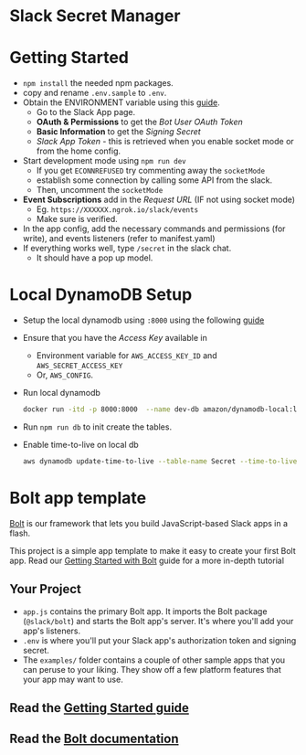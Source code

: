 # Slack Secret Manager

Getting Started
===============
- `npm install` the needed npm packages.
- copy and rename `.env.sample` to `.env`.
- Obtain the ENVIRONMENT variable using this [guide](https://slack.dev/bolt-js/tutorial/getting-started).
    + Go to the Slack App page.
    + **OAuth & Permissions** to get the *Bot User OAuth Token*
    + **Basic Information** to get the *Signing Secret*
    + *Slack App Token* - this is retrieved when you enable socket mode or from the home config.
- Start development mode using `npm run dev`
    + If you get `ECONNREFUSED` try commenting away the `socketMode`
    + establish some connection by calling some API from the slack.
    + Then, uncomment the `socketMode`
- **Event Subscriptions** add in the *Request URL* (IF not using socket mode)
    + Eg. `https://XXXXXX.ngrok.io/slack/events`
    + Make sure is verified.
- In the app config, add the necessary commands and permissions (for write), and events listeners (refer to manifest.yaml)
- If everything works well, type `/secret` in the slack chat.
    + It should have a pop up model.

Local DynamoDB Setup
====================
- Setup the local dynamodb using `:8000` using the following [guide](https://docs.aws.amazon.com/amazondynamodb/latest/developerguide/DynamoDBLocal.DownloadingAndRunning.html)
- Ensure that you have the *Access Key* available in
    - Environment variable for `AWS_ACCESS_KEY_ID` and `AWS_SECRET_ACCESS_KEY`
    - Or, `AWS_CONFIG`.

- Run local dynamodb
  ```bash
  docker run -itd -p 8000:8000  --name dev-db amazon/dynamodb-local:latest -jar DynamoDBLocal.jar -sharedDb
  ```
- Run `npm run db` to init create the tables.

- Enable time-to-live on local db
  ```bash
  aws dynamodb update-time-to-live --table-name Secret --time-to-live-specification Enabled=true,AttributeName=ttl --endpoint-url http://localhost:8000 --region=sas
  ```

Bolt app template
=================

[Bolt](https://slack.dev/bolt) is our framework that lets you build JavaScript-based Slack apps in a flash.

This project is a simple app template to make it easy to create your first Bolt app. Read our [Getting Started with Bolt](https://api.slack.com/start/building/bolt) guide for a more in-depth tutorial

Your Project
------------

- `app.js` contains the primary Bolt app. It imports the Bolt package (`@slack/bolt`) and starts the Bolt app's server. It's where you'll add your app's listeners.
- `.env` is where you'll put your Slack app's authorization token and signing secret.
- The `examples/` folder contains a couple of other sample apps that you can peruse to your liking. They show off a few platform features that your app may want to use.


Read the [Getting Started guide](https://api.slack.com/start/building/bolt)
-------------------

Read the [Bolt documentation](https://slack.dev/bolt)
-------------------



